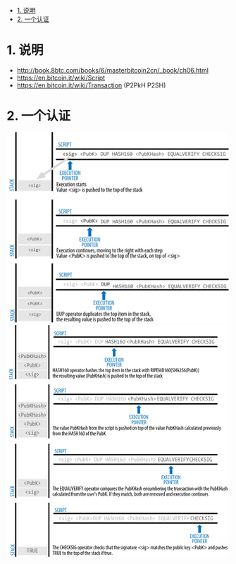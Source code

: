 <!-- TOC -->

- [1. 说明](#1-说明)
- [2. 一个认证](#2-一个认证)

<!-- /TOC -->


<a id="markdown-1-说明" name="1-说明"></a>
# 1. 说明

* http://book.8btc.com/books/6/masterbitcoin2cn/_book/ch06.html
* https://en.bitcoin.it/wiki/Script
* https://en.bitcoin.it/wiki/Transaction (P2PkH P2SH)

<a id="markdown-2-一个认证" name="2-一个认证"></a>
# 2. 一个认证

![](./pic/verify_script1.png)
![](./pic/verify_script2.png)

